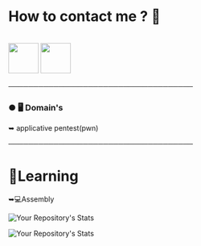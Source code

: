 <h1>How to contact me ? 📝</h1>
<br>
<a href="https://discord.gg/Hdw8Bg6CAC"><img src="https://upload.wikimedia.org/wikipedia/fr/thumb/0/05/Discord.svg/1200px-Discord.svg.png" width="60"></a>
<a href="https://twitter.com/pr0xyasm"><img src="https://external-content.duckduckgo.com/iu/?u=https%3A%2F%2Fsguru.org%2Fwp-content%2Fuploads%2F2018%2F02%2Ftwitter-circled.png&f=1&nofb=1" width="60"></a>

─────────────────────────────────────

### ● 🖥️ Domain's

 ➥ applicative pentest(pwn)

─────────────────────────────────────

# 🧠Learning
 
 ➥💻Assembly


 ![Your Repository's Stats](https://github-readme-stats.vercel.app/api/top-langs/?username=S1ckle&theme=dark)
 
  ![Your Repository's Stats](https://github-readme-stats.vercel.app/api?username=S1ckle&show_icons=true&theme=dark)
